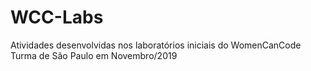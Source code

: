 # WCC-Labs
Atividades desenvolvidas nos laboratórios iniciais do WomenCanCode
Turma de São Paulo em Novembro/2019
